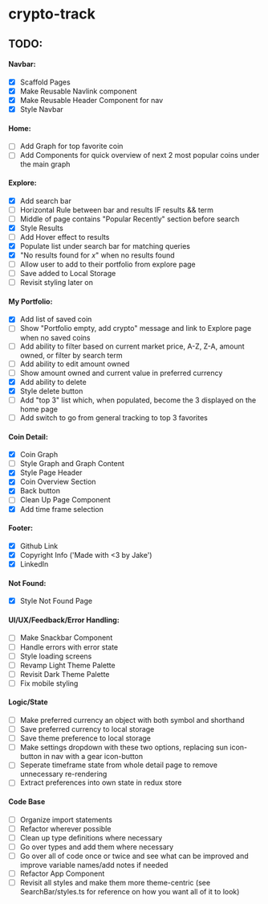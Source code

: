 # crypto-track

## TODO:

#### Navbar:

- [x] Scaffold Pages
- [x] Make Reusable Navlink component
- [x] Make Reusable Header Component for nav
- [x] Style Navbar

#### Home:

- [ ] Add Graph for top favorite coin
- [ ] Add Components for quick overview of next 2 most popular coins under the main graph

#### Explore:

- [x] Add search bar
- [ ] Horizontal Rule between bar and results IF results && term
- [ ] Middle of page contains "Popular Recently" section before search
- [x] Style Results
- [ ] Add Hover effect to results
- [x] Populate list under search bar for matching queries
- [x] "No results found for _x_" when no results found
- [ ] Allow user to add to their portfolio from explore page
- [ ] Save added to Local Storage
- [ ] Revisit styling later on

#### My Portfolio:

- [x] Add list of saved coin
- [ ] Show "Portfolio empty, add crypto" message and link to Explore page when no saved coins
- [ ] Add ability to filter based on current market price, A-Z, Z-A, amount owned, or filter by search term
- [ ] Add ability to edit amount owned
- [ ] Show amount owned and current value in preferred currency
- [x] Add ability to delete
- [x] Style delete button
- [ ] Add "top 3" list which, when populated, become the 3 displayed on the home page
- [ ] Add switch to go from general tracking to top 3 favorites

#### Coin Detail:

- [x] Coin Graph
- [ ] Style Graph and Graph Content
- [x] Style Page Header
- [x] Coin Overview Section
- [x] Back button
- [ ] Clean Up Page Component
- [x] Add time frame selection

#### Footer:

- [x] Github Link
- [x] Copyright Info ('Made with <3 by Jake')
- [x] LinkedIn

#### Not Found:

- [x] Style Not Found Page

#### UI/UX/Feedback/Error Handling:

- [ ] Make Snackbar Component
- [ ] Handle errors with error state
- [ ] Style loading screens
- [ ] Revamp Light Theme Palette
- [ ] Revisit Dark Theme Palette
- [ ] Fix mobile styling

#### Logic/State

- [ ] Make preferred currency an object with both symbol and shorthand
- [ ] Save preferred currency to local storage
- [ ] Save theme preference to local storage
- [ ] Make settings dropdown with these two options, replacing sun icon-button in nav with a gear icon-button
- [ ] Seperate timeframe state from whole detail page to remove unnecessary re-rendering
- [ ] Extract preferences into own state in redux store

#### Code Base

- [ ] Organize import statements
- [ ] Refactor wherever possible
- [ ] Clean up type definitions where necessary
- [ ] Go over types and add them where necessary
- [ ] Go over all of code once or twice and see what can be improved and improve variable names/add notes if needed
- [ ] Refactor App Component
- [ ] Revisit all styles and make them more theme-centric (see SearchBar/styles.ts for reference on how you want all of it to look)
